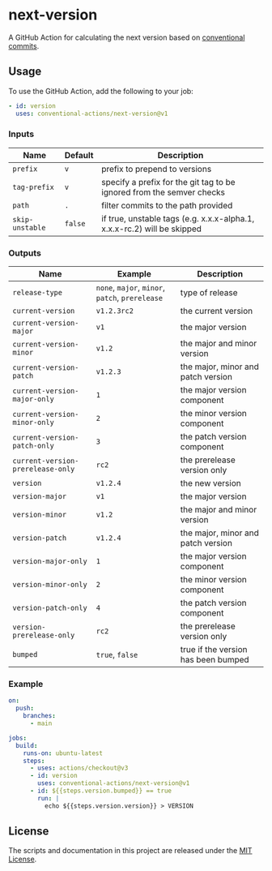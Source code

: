 # next-version

A GitHub Action for calculating the next version based on [conventional commits](https://www.conventionalcommits.org/en/v1.0.0/).

## Usage

To use the GitHub Action, add the following to your job:

```yaml
- id: version
  uses: conventional-actions/next-version@v1
```

### Inputs

| Name            | Default | Description                                                             |
|-----------------|---------|-------------------------------------------------------------------------|
| `prefix`        | `v`     | prefix to prepend to versions                                           |
| `tag-prefix`    | `v`     | specify a prefix for the git tag to be ignored from the semver checks   |
| `path`          | `.`     | filter commits to the path provided                                     |
| `skip-unstable` | `false` | if true, unstable tags (e.g. x.x.x-alpha.1, x.x.x-rc.2) will be skipped |

### Outputs

| Name                              | Example                                         | Description                         |
|-----------------------------------|-------------------------------------------------|-------------------------------------|
| `release-type`                    | `none`, `major`, `minor`, `patch`, `prerelease` | type of release                     |
| `current-version`                 | `v1.2.3rc2`                                     | the current version                 |
| `current-version-major`           | `v1`                                            | the major version                   |
| `current-version-minor`           | `v1.2`                                          | the major and minor version         |
| `current-version-patch`           | `v1.2.3`                                        | the major, minor and patch version  |
| `current-version-major-only`      | `1`                                             | the major version component         |
| `current-version-minor-only`      | `2`                                             | the minor version component         |
| `current-version-patch-only`      | `3`                                             | the patch version component         |                        
| `current-version-prerelease-only` | `rc2`                                           | the prerelease version only         |                      
| `version`                         | `v1.2.4`                                        | the new version                     |
| `version-major`                   | `v1`                                            | the major version                   |                                 
| `version-minor`                   | `v1.2`                                          | the major and minor version         |                     
| `version-patch`                   | `v1.2.4`                                        | the major, minor and patch version  |
| `version-major-only`              | `1`                                             | the major version component         |
| `version-minor-only`              | `2`                                             | the minor version component         |
| `version-patch-only`              | `4`                                             | the patch version component         |
| `version-prerelease-only`         | `rc2`                                           | the prerelease version only         |
| `bumped`                          | `true`, `false`                                 | true if the version has been bumped |

### Example

```yaml
on:
  push:
    branches:
      - main

jobs:
  build:
    runs-on: ubuntu-latest
    steps:
      - uses: actions/checkout@v3
      - id: version
        uses: conventional-actions/next-version@v1
      - id: ${{steps.version.bumped}} == true
        run: |
          echo ${{steps.version.version}} > VERSION
```

## License

The scripts and documentation in this project are released under the [MIT License](LICENSE).
